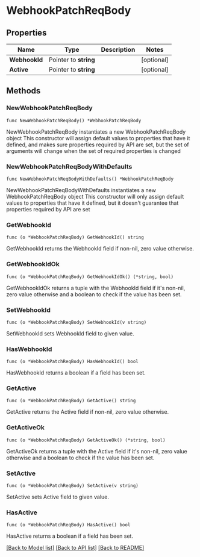 # WebhookPatchReqBody

## Properties

Name | Type | Description | Notes
------------ | ------------- | ------------- | -------------
**WebhookId** | Pointer to **string** |  | [optional] 
**Active** | Pointer to **string** |  | [optional] 

## Methods

### NewWebhookPatchReqBody

`func NewWebhookPatchReqBody() *WebhookPatchReqBody`

NewWebhookPatchReqBody instantiates a new WebhookPatchReqBody object
This constructor will assign default values to properties that have it defined,
and makes sure properties required by API are set, but the set of arguments
will change when the set of required properties is changed

### NewWebhookPatchReqBodyWithDefaults

`func NewWebhookPatchReqBodyWithDefaults() *WebhookPatchReqBody`

NewWebhookPatchReqBodyWithDefaults instantiates a new WebhookPatchReqBody object
This constructor will only assign default values to properties that have it defined,
but it doesn't guarantee that properties required by API are set

### GetWebhookId

`func (o *WebhookPatchReqBody) GetWebhookId() string`

GetWebhookId returns the WebhookId field if non-nil, zero value otherwise.

### GetWebhookIdOk

`func (o *WebhookPatchReqBody) GetWebhookIdOk() (*string, bool)`

GetWebhookIdOk returns a tuple with the WebhookId field if it's non-nil, zero value otherwise
and a boolean to check if the value has been set.

### SetWebhookId

`func (o *WebhookPatchReqBody) SetWebhookId(v string)`

SetWebhookId sets WebhookId field to given value.

### HasWebhookId

`func (o *WebhookPatchReqBody) HasWebhookId() bool`

HasWebhookId returns a boolean if a field has been set.

### GetActive

`func (o *WebhookPatchReqBody) GetActive() string`

GetActive returns the Active field if non-nil, zero value otherwise.

### GetActiveOk

`func (o *WebhookPatchReqBody) GetActiveOk() (*string, bool)`

GetActiveOk returns a tuple with the Active field if it's non-nil, zero value otherwise
and a boolean to check if the value has been set.

### SetActive

`func (o *WebhookPatchReqBody) SetActive(v string)`

SetActive sets Active field to given value.

### HasActive

`func (o *WebhookPatchReqBody) HasActive() bool`

HasActive returns a boolean if a field has been set.


[[Back to Model list]](../README.md#documentation-for-models) [[Back to API list]](../README.md#documentation-for-api-endpoints) [[Back to README]](../README.md)


